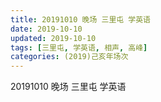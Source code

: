 ```yaml
---
title: 20191010 晚场 三里屯 学英语
date: 2019-10-10
updated: 2019-10-10
tags: [三里屯, 学英语, 相声, 高峰]
categories: (2019)己亥年场次
---
```

20191010 晚场 三里屯 学英语


